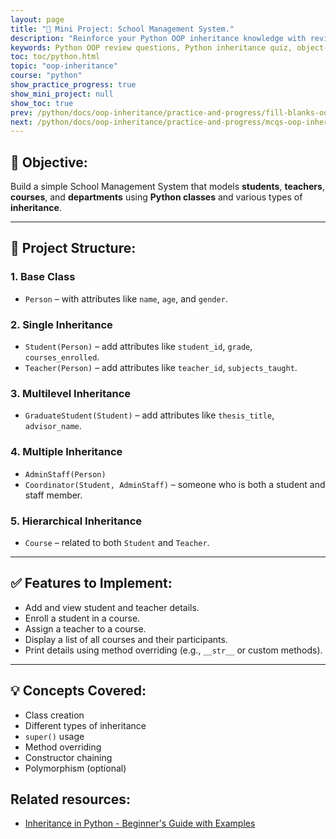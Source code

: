 ```yaml
---
layout: page
title: "🧠 Mini Project: School Management System."
description: "Reinforce your Python OOP inheritance knowledge with review questions designed to test your grasp of single, multiple, and multilevel inheritance. Ideal for students and beginners."
keywords: Python OOP review questions, Python inheritance quiz, object-oriented programming questions, Python class inheritance test, OOP MCQs Python, Python inheritance assessment, beginner Python OOP questions, review Python OOP concepts
toc: toc/python.html
topic: "oop-inheritance"
course: "python"
show_practice_progress: true
show_mini_project: null
show_toc: true
prev: /python/docs/oop-inheritance/practice-and-progress/fill-blanks-oop-inheritance.html
next: /python/docs/oop-inheritance/practice-and-progress/mcqs-oop-inheritance.html
---
```


## 📌 Objective:
Build a simple School Management System that models **students**, **teachers**, **courses**, and **departments** using **Python classes** and various types of **inheritance**.

---

## 📁 Project Structure:
### 1. **Base Class**
- `Person` – with attributes like `name`, `age`, and `gender`.

### 2. **Single Inheritance**
- `Student(Person)` – add attributes like `student_id`, `grade`, `courses_enrolled`.
- `Teacher(Person)` – add attributes like `teacher_id`, `subjects_taught`.

### 3. **Multilevel Inheritance**
- `GraduateStudent(Student)` – add attributes like `thesis_title`, `advisor_name`.

### 4. **Multiple Inheritance**
- `AdminStaff(Person)`
- `Coordinator(Student, AdminStaff)` – someone who is both a student and staff member.

### 5. **Hierarchical Inheritance**
- `Course` – related to both `Student` and `Teacher`.

---

## ✅ Features to Implement:
- Add and view student and teacher details.
- Enroll a student in a course.
- Assign a teacher to a course.
- Display a list of all courses and their participants.
- Print details using method overriding (e.g., `__str__` or custom methods).

---

## 💡 Concepts Covered:
- Class creation
- Different types of inheritance
- `super()` usage
- Method overriding
- Constructor chaining
- Polymorphism (optional)

## Related resources:
- [Inheritance in Python - Beginner's Guide with Examples](/python/docs/oop-inheritance.html)